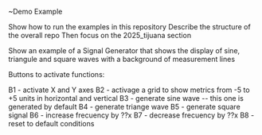 ~Demo Example

Show how to run the examples in this repository
Describe the structure of the overall repo
Then focus on the 2025_tijuana section

Show an example of a Signal Generator that shows the display of sine, triangule and square waves with a background of measurement lines

Buttons to activate functions:

B1 - activate X and Y axes
B2 - activage a grid to show metrics from -5 to +5 units in horizontal and vertical
B3 - generate sine wave -- this one is generated by default
B4 - generate triange wave
B5 - generate square signal
B6 - increase frecuency by ??x 
B7 - decrease frecuency by ??x
B8 - reset to default conditions
